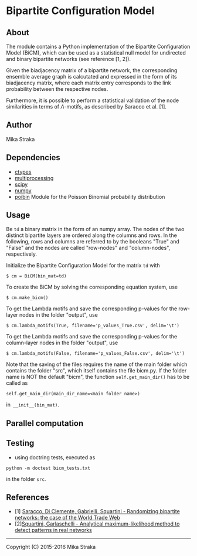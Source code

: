 # Bipartite Configuration Model

## About
The module contains a Python implementation of the Bipartite Configuration
Model (BiCM), which can be used as a statistical null model for undirected and
binary bipartite networks (see reference \[1, 2\]).

Given the biadjacency matrix of a bipartite network, the corresponding ensemble
average graph is calcutated and expressed in the form of its biadjacency
matrix, where each matrix entry corresponds to the link probability between the
respective nodes.

Furthermore, it is possible to perform a statistical validation of the node
similarities in terms of $\Lambda$-motifs, as described by Saracco et al.
\[1\].
 
## Author 
Mika Straka

## Dependencies
* [ctypes](https://docs.python.org/2/library/ctypes.html)
* [multiprocessing](https://docs.python.org/2/library/multiprocessing.html)
* [scipy](https://www.scipy.org/)
* [numpy](www.numpy.org)
* [poibin](https://github.com/tsakim/poibin) Module for the Poisson Binomial probability distribution 

## Usage
Be `td` a binary matrix in the form of an numpy array. The nodes of the two
distinct bipartite layers are ordered along the columns and rows. In the
following, rows and columns are referred to by the booleans "True" and
"False" and the nodes are called "row-nodes" and "column-nodes",
respectively.

Initialize the Bipartite Configuration Model for the matrix `td` with
```
$ cm = BiCM(bin_mat=td)
```
To create the BiCM by solving the corresponding equation system, use
```
$ cm.make_bicm()
```
To get the Lambda motifs and save the corresponding p-values for the
row-layer nodes in the folder "output", use
```
$ cm.lambda_motifs(True, filename='p_values_True.csv', delim='\t')
```
To get the Lambda motifs and save the corresponding p-values for the
column-layer nodes in the folder "output", use
```
$ cm.lambda_motifs(False, filename='p_values_False.csv', delim='\t')
```
Note that the saving of the files requires the name of the main folder
which contains the folder "src", which itself contains the file bicm.py.
If the folder name is NOT the default "bicm", the function
`self.get_main_dir()` has to be called as
```
self.get_main_dir(main_dir_name=<main folder name>)
```
in` __init__(bin_mat)`.

## Parallel computation

## Testing
- using doctring tests, executed as
```
python -m doctest bicm_tests.txt
```
in the folder `src`.

## References
* \[1\] [Saracco, Di Clemente, Gabrielli, Squartini - Randomizing bipartite networks:
the case of the World Trade Web](http://www.nature.com/articles/srep10595)
* \[2\][Squartini, Garlaschelli - Analytical maximum-likelihood method to detect
patterns in real networks](http://iopscience.iop.org/article/10.1088/1367-2630/13/8/083001)

---
Copyright (C) 2015-2016 Mika Straka 
